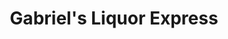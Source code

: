 ---
title: "Gabriel's Liquor Express"
url: /alamo-heights/gabriels-liquor-express/
shop: alcohol
---